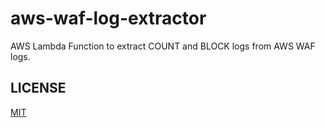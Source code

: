 # aws-waf-log-extractor

AWS Lambda Function to extract COUNT and BLOCK logs from AWS WAF logs.

## LICENSE

[MIT](LICENSE)
